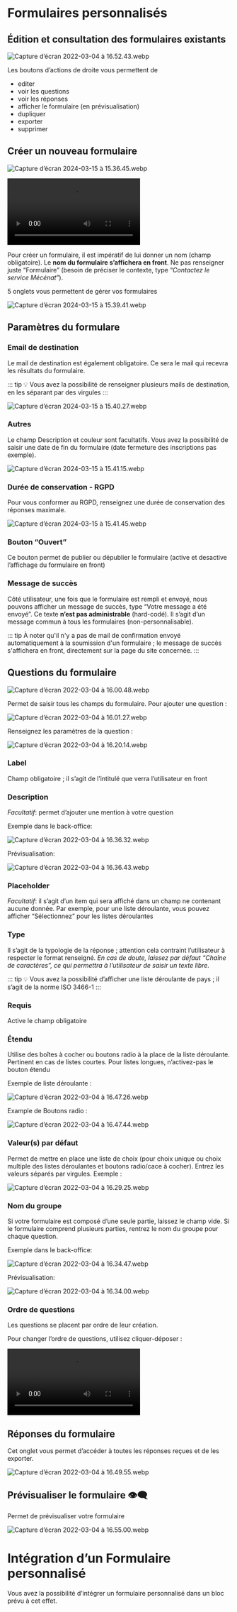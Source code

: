 # Formulaires personnalisés

## Édition et consultation des formulaires existants

![Capture d’écran 2022-03-04 à 16.52.43.webp](Formulaires%20personnalisés/Capture_decran_2022-03-04_a_16.52.43.webp)

Les boutons d’actions de droite vous permettent de

- editer
- voir les questions
- voir les réponses
- afficher le formulaire (en prévisualisation)
- dupliquer
- exporter
- supprimer

## Créer un nouveau formulaire

![Capture d’écran 2024-03-15 à 15.36.45.webp](Formulaires%20personnalisés/Capture_decran_2024-03-15_a_15.36.45.webp)

<video controls>
    <source src="/user/Formulaires%20personnalisés/Enregistrement_de_lecran_2024-03-15_a_15.38.46.webm" type="video/webm">
    Your browser does not support the video tag.
</video>

Pour créer un formulaire, il est impératif de lui donner un nom (champ obligatoire). Le **nom du formulaire s’affichera en front**. Ne pas renseigner juste “Formulaire” (besoin de préciser le contexte, type “*Contactez le service Mécénat*”).

5 onglets vous permettent de gérer vos formulaires

![Capture d’écran 2024-03-15 à 15.39.41.webp](Formulaires%20personnalisés/Capture_decran_2024-03-15_a_15.39.41.webp)

## Paramètres du formulare

### Email de destination

Le mail de destination est également obligatoire. Ce sera le mail qui recevra les résultats du formulaire.

::: tip
💡 Vous avez la possibilité de renseigner plusieurs mails de destination, en les séparant par des virgules
:::

![Capture d’écran 2024-03-15 à 15.40.27.webp](Formulaires%20personnalisés/Capture_decran_2024-03-15_a_15.40.27.webp)

### Autres

Le champ Description et couleur sont facultatifs. 
Vous avez la possibilité de saisir une date de fin du formulaire (date fermeture des inscriptions pas exemple).

![Capture d’écran 2024-03-15 à 15.41.15.webp](Formulaires%20personnalisés/Capture_decran_2024-03-15_a_15.41.15.webp)

### Durée de conservation - RGPD

Pour vous conformer au RGPD, renseignez une durée de conservation des réponses maximale.

![Capture d’écran 2024-03-15 à 15.41.45.webp](Formulaires%20personnalisés/Capture_decran_2024-03-15_a_15.41.45.webp)

### Bouton “Ouvert”

Ce bouton permet de publier ou dépublier le formulaire (active et desactive l’affichage du formulaire en front)

### Message de succès

Côté utilisateur, une fois que le formulaire est rempli et envoyé, nous pouvons afficher un message de succès, type “Votre message a été envoyé”. Ce texte **n’est pas administrable** (hard-codé). Il s’agit d’un message commun à tous les formulaires (non-personnalisable).

::: tip
À noter qu'il n'y a pas de mail de confirmation envoyé automatiquement à la soumission d'un formulaire ; le message de succès s'affichera en front, directement sur la page du site concernée.
:::

## Questions du formulaire

![Capture d’écran 2022-03-04 à 16.00.48.webp](Formulaires%20personnalisés/Capture_decran_2022-03-04_a_16.00.48.webp)

Permet de saisir tous les champs du formulaire. Pour ajouter une question :

![Capture d’écran 2022-03-04 à 16.01.27.webp](Formulaires%20personnalisés/Capture_decran_2022-03-04_a_16.01.27.webp)

Renseignez les paramètres de la question :

![Capture d’écran 2022-03-04 à 16.20.14.webp](Formulaires%20personnalisés/Capture_decran_2022-03-04_a_16.20.14.webp)

### Label

Champ obligatoire ; il s’agit de l’intitulé que verra l’utilisateur en front

### Description

*Facultatif*: permet d’ajouter une mention à votre question

Exemple dans le back-office:

![Capture d’écran 2022-03-04 à 16.36.32.webp](Formulaires%20personnalisés/Capture_decran_2022-03-04_a_16.36.32.webp)

Prévisualisation:

![Capture d’écran 2022-03-04 à 16.36.43.webp](Formulaires%20personnalisés/Capture_decran_2022-03-04_a_16.36.43.webp)

### Placeholder

*Facultatif*: il s’agit d’un item qui sera affiché dans un champ ne contenant aucune donnée. Par exemple, pour une liste déroulante, vous pouvez afficher “Sélectionnez” pour les listes déroulantes

### Type

Il s’agit de la typologie de la réponse ; attention cela contraint l’utilisateur à respecter le format renseigné. *En cas de doute, laissez par défaut “Chaîne de caractères”, ce qui permettra à l’utilisateur de saisir un texte libre.*

::: tip
💡 Vous avez la possibilité d’afficher une liste déroulante de pays ; il s’agit de la norme ISO 3466-1
:::

### Requis

Active le champ obligatoire

### Étendu

Utilise des boîtes à cocher ou boutons radio à la place de la liste déroulante. Pertinent en cas de listes courtes. Pour listes longues, n’activez-pas le bouton étendu

Exemple de liste déroulante :

![Capture d’écran 2022-03-04 à 16.47.26.webp](Formulaires%20personnalisés/Capture_decran_2022-03-04_a_16.47.26.webp)

Example de Boutons radio :

![Capture d’écran 2022-03-04 à 16.47.44.webp](Formulaires%20personnalisés/Capture_decran_2022-03-04_a_16.47.44.webp)

### Valeur(s) par défaut

Permet de mettre en place une liste de choix (pour choix unique ou choix multiple des listes déroulantes et boutons radio/cace à cocher). Entrez les valeurs séparés par virgules. Exemple :

![Capture d’écran 2022-03-04 à 16.29.25.webp](Formulaires%20personnalisés/Capture_decran_2022-03-04_a_16.29.25.webp)

### Nom du groupe

Si votre formulaire est composé d’une seule partie, laissez le champ vide. Si le formulaire comprend plusieurs parties, rentrez le nom du groupe pour chaque question.

Exemple dans le back-office:

![Capture d’écran 2022-03-04 à 16.34.47.webp](Formulaires%20personnalisés/Capture_decran_2022-03-04_a_16.34.47.webp)

Prévisualisation:

![Capture d’écran 2022-03-04 à 16.34.00.webp](Formulaires%20personnalisés/Capture_decran_2022-03-04_a_16.34.00.webp)

### Ordre de questions

Les questions se placent par ordre de leur création. 

Pour changer l’ordre de questions, utilisez cliquer-déposer :

<video controls>
    <source src="/user/Formulaires%20personnalisés/Enregistrement_de_lecran_2022-03-04_a_16.56.05.webm" type="video/webm">
    Your browser does not support the video tag.
</video>

## Réponses du formulaire

Cet onglet vous permet d’accéder à toutes les réponses reçues et de les exporter.

![Capture d’écran 2022-03-04 à 16.49.55.webp](Formulaires%20personnalisés/Capture_decran_2022-03-04_a_16.49.55.webp)

## Prévisualiser le formulaire 👁️‍🗨️

Permet de prévisualiser votre formulaire

![Capture d’écran 2022-03-04 à 16.55.00.webp](Formulaires%20personnalisés/Capture_decran_2022-03-04_a_16.55.00.webp)

# Intégration d’un Formulaire personnalisé

Vous avez la possibilité d’intégrer un formulaire personnalisé dans un bloc prévu à cet effet.
